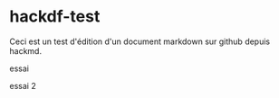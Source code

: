# hackdf-test

Ceci est un test d'édition d'un document markdown sur github depuis hackmd.


essai

essai 2